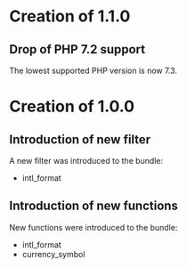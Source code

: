 # Creation of 1.1.0

## Drop of PHP 7.2 support

The lowest supported PHP version is now 7.3.

# Creation of 1.0.0

## Introduction of new filter

A new filter was introduced to the bundle:

* intl_format

## Introduction of new functions

New functions were introduced to the bundle:

* intl_format
* currency_symbol
